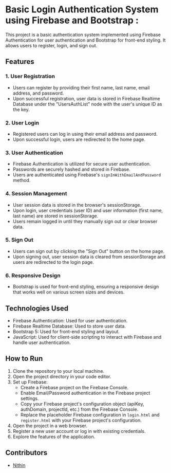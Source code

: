 

# Basic Login Authentication System using Firebase and Bootstrap : 

This project is a basic authentication system implemented using Firebase Authentication for user authentication and Bootstrap for front-end styling. It allows users to register, login, and sign out.

## Features

### 1. User Registration
   - Users can register by providing their first name, last name, email address, and password.
   - Upon successful registration, user data is stored in Firebase Realtime Database under the "UsersAuthList" node with the user's unique ID as the key.
   
### 2. User Login
   - Registered users can log in using their email address and password.
   - Upon successful login, users are redirected to the home page.
   
### 3. User Authentication
   - Firebase Authentication is utilized for secure user authentication.
   - Passwords are securely hashed and stored in Firebase.
   - Users are authenticated using Firebase's `signInWithEmailAndPassword` method.
   
### 4. Session Management
   - User session data is stored in the browser's sessionStorage.
   - Upon login, user credentials (user ID) and user information (first name, last name) are stored in sessionStorage.
   - Users remain logged in until they manually sign out or clear browser data.
   
### 5. Sign Out
   - Users can sign out by clicking the "Sign Out" button on the home page.
   - Upon signing out, user session data is cleared from sessionStorage and users are redirected to the login page.
   
### 6. Responsive Design
   - Bootstrap is used for front-end styling, ensuring a responsive design that works well on various screen sizes and devices.

## Technologies Used
- Firebase Authentication: Used for user authentication.
- Firebase Realtime Database: Used to store user data.
- Bootstrap 5: Used for front-end styling and layout.
- JavaScript: Used for client-side scripting to interact with Firebase and handle user authentication.

## How to Run
1. Clone the repository to your local machine.
2. Open the project directory in your code editor.
3. Set up Firebase:
   - Create a Firebase project on the Firebase Console.
   - Enable Email/Password authentication in the Firebase project settings.
   - Copy your Firebase project's configuration object (apiKey, authDomain, projectId, etc.) from the Firebase Console.
   - Replace the placeholder Firebase configuration in `login.html` and `register.html` with your Firebase project's configuration.
4. Open the project in a web browser.
5. Register a new user account or log in with existing credentials.
6. Explore the features of the application.

## Contributors
- [Nithin](https://github.com/NithinRoyale/)

